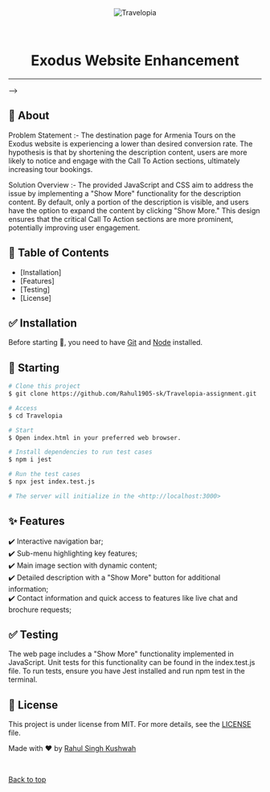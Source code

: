 <div align="center" id="top"> 
  <img src="./.github/app.gif" alt="Travelopia" />

  &#xa0;

  <!-- <a href="https://travelopia.netlify.app">Demo</a> -->
</div>

<h1 align="center">Exodus Website Enhancement</h1>
 

<hr> -->

 
<br>

## :dart: About ##

 Problem Statement :-
The destination page for Armenia Tours on the Exodus website is experiencing a lower than desired conversion rate. The hypothesis is that by shortening the description content, users are more likely to notice and engage with the Call To Action sections, ultimately increasing tour bookings.


Solution Overview :-
The provided JavaScript and CSS aim to address the issue by implementing a "Show More" functionality for the description content. By default, only a portion of the description is visible, and users have the option to expand the content by clicking "Show More." This design ensures that the critical Call To Action sections are more prominent, potentially improving user engagement.



## :rocket: Table of Contents  ##
 
- [Installation]  
- [Features]
- [Testing] 
- [License]



## :white_check_mark: Installation ##

Before starting :checkered_flag:, you need to have [Git](https://git-scm.com) and [Node](https://nodejs.org/en/) installed.

## :checkered_flag: Starting ##

```bash
# Clone this project
$ git clone https://github.com/Rahul1905-sk/Travelopia-assignment.git

# Access
$ cd Travelopia

# Start
$ Open index.html in your preferred web browser.

# Install dependencies to run test cases
$ npm i jest

# Run the test cases
$ npx jest index.test.js

# The server will initialize in the <http://localhost:3000>
```

## :sparkles: Features ##
 
:heavy_check_mark: Interactive navigation bar; \
:heavy_check_mark: Sub-menu highlighting key features; \
:heavy_check_mark: Main image section with dynamic content; \
:heavy_check_mark: Detailed description with a "Show More" button for additional information; \
:heavy_check_mark: Contact information and quick access to features like live chat and brochure requests;
 

## :white_check_mark: Testing ## 

The web page includes a "Show More" functionality implemented in JavaScript. Unit tests for this functionality can be found in the index.test.js file. To run tests, ensure you have Jest installed and run npm test in the terminal.


## :memo: License ##

This project is under license from MIT. For more details, see the [LICENSE](LICENSE.md) file.


Made with :heart: by <a href="https://github.com/Rahul1905-sk" target="_blank">Rahul Singh Kushwah</a>

&#xa0;

<a href="#top">Back to top</a>
